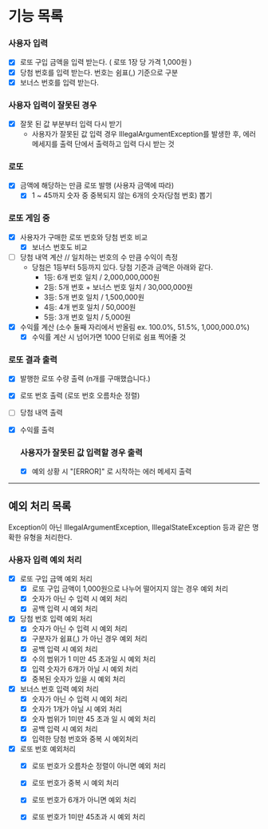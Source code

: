 # 기능 목록

### 사용자 입력
  - [X] 로또 구입 금액을 입력 받는다. ( 로또 1장 당 가격 1,000원 )
  - [X] 당첨 번호를 입력 받는다. 번호는 쉼표(,) 기준으로 구분
  - [X] 보너스 번호를 입력 받는다.

### 사용자 입력이 잘못된 경우
- [X] 잘못 된 값 부분부터 입력 다시 받기
  - 사용자가 잘못된 값 입력 경우 IllegalArgumentException를 발생한 후, 
  에러메세지를 출력 단에서 출력하고 입력 다시 받는 것

### 로또
  - [X] 금액에 해당하는 만큼 로또 발행 (사용자 금액에 따라)
    - [X] 1 ~ 45까지 숫자 중 중복되지 않는 6개의 숫자(당첨 번호) 뽑기
    
### 로또 게임 중
  - [X] 사용자가 구매한 로또 번호와 당첨 번호 비교 
    - [X] 보너스 번호도 비교
  - [ ] 당첨 내역 계산 // 일치하는 번호의 수 만큼 수익이 측정
    - 당첨은 1등부터 5등까지 있다. 당첨 기준과 금액은 아래와 같다.
      - 1등: 6개 번호 일치 / 2,000,000,000원
      - 2등: 5개 번호 + 보너스 번호 일치 / 30,000,000원
      - 3등: 5개 번호 일치 / 1,500,000원
      - 4등: 4개 번호 일치 / 50,000원
      - 5등: 3개 번호 일치 / 5,000원
  - [X] 수익률 계산 (소수 둘째 자리에서 반올림 ex. 100.0%, 51.5%, 1,000,000.0%)
    - [X] 수익률 계산 시 넘어가면 1000 단위로 쉼표 찍어줄 것
  
### 로또 결과 출력
  - [X] 발행한 로또 수량 출력 (n개를 구매했습니다.)
  - [X] 로또 번호 출력 (로또 번호 오름차순 정렬)
  - [ ] 당첨 내역 출력
  - [X] 수익률 출력

    ### 사용자가 잘못된 값 입력할 경우 출력
    - [X] 예외 상황 시 "[ERROR]" 로 시작하는 에러 메세지 출력

-----
## 예외 처리 목록
Exception이 아닌 IllegalArgumentException,
IllegalStateException 등과 같은 명확한 유형을 처리한다.

### 사용자 입력 예외 처리
- [X] 로또 구입 금액 예외 처리
  - [X] 로또 구입 금액이 1,000원으로 나누어 떨어지지 않는 경우 예외 처리
  - [X] 숫자가 아닌 수 입력 시 예외 처리
  - [X] 공백 입력 시 예외 처리
  
- [X] 당첨 번호 입력 예외 처리
  - [X] 숫자가 아닌 수 입력 시 예외 처리
  - [X] 구분자가 쉼표(,) 가 아닌 경우 예외 처리
  - [X] 공백 입력 시 예외 처리
  - [X] 수의 범위가 1 미만 45 초과일 시 예외 처리
  - [X] 입력 숫자가 6개가 아닐 시 예외 처리
  - [X] 중복된 숫자가 있을 시 예외 처리

-[X] 보너스 번호 입력 예외 처리
  - [X] 숫자가 아닌 수 입력 시 예외 처리
  - [X] 숫자가 1개가 아닐 시 예외 처리
  - [X] 숫자 범위가 1미만 45 초과 일 시 예외 처리
  - [X] 공백 입력 시 예외 처리
  - [X] 입력한 당첨 번호와 중복 시 예외처리
  
-[X] 로또 번호 예외처리
  - [X] 로또 번호가 오름차순 정렬이 아니면 예외 처리
  - [X] 로또 번호가 중복 시 예외 처리
  - [X] 로또 번호가 6개가 아니면 예외 처리
  - [X] 로또 번호가 1미만 45초과 시 예외 처리


    



